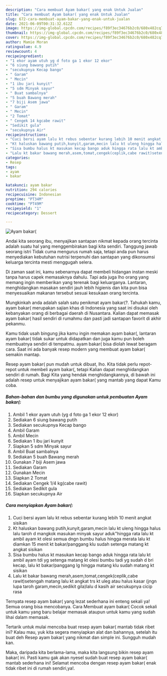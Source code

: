 ```yaml
---
description: "Cara membuat Ayam bakar( yang enak Untuk Jualan"
title: "Cara membuat Ayam bakar( yang enak Untuk Jualan"
slug: 672-cara-membuat-ayam-bakar-yang-enak-untuk-jualan
date: 2021-06-09T00:31:32.612Z
image: https://img-global.cpcdn.com/recipes/f89f3ec34676b2c0/680x482cq70/ayam-bakar-foto-resep-utama.jpg
thumbnail: https://img-global.cpcdn.com/recipes/f89f3ec34676b2c0/680x482cq70/ayam-bakar-foto-resep-utama.jpg
cover: https://img-global.cpcdn.com/recipes/f89f3ec34676b2c0/680x482cq70/ayam-bakar-foto-resep-utama.jpg
author: Mamie Moran
ratingvalue: 4.9
reviewcount: 4
recipeingredient:
- "1 ekor ayam utuh yg d foto ga 1 ekor 12 ekor"
- "6 siung bawang putih"
- "secukupnya Kecap bango"
- " Garam"
- " Mecin"
- "1 ibu jari kunyit"
- "5 sdm Minyak sayur"
- " Buat sambalnya"
- "5 buah Bawang merah"
- "7 biji Asem jawa"
- " Garam"
- " Mecin"
- "2 Tomat"
- " Cengek 14 kgcabe rawit"
- "Sedikit gula"
- "secukupnya Air"
recipeinstructions:
- "Cuci bersi ayam lalu kt rebus sebentar kurang lebih 10 menit angkat sisikan"
- "Kt haluskan bawang putih,kunyit,garam,mecin lalu kt uleng hingga halus lalu taroh d mangkok masukan minyak sayur aduk&#34;hingga rata lalu kt ambil ayam kt olesi semua dngn bumbu halus hingga merata lalu kt diamkan 15 menit kt bakar/panggang klu sudah setenga matang kt angkat sisikan"
- "Sisa bumbu halus kt masukan kecap bango aduk hingga rata lalu kt ambil ayam tdi yg setenga matang kt olesi bumbu tadi yg sudah d bri kecap, lalu kt bakar/panggang lg hingga matang klu sudah matang kt sisikan"
- "Lalu kt bakar bawang merah,asem,tomat,cengek(ceplik,cabe rawit)setengah matang lalu kt angkat trs kt uleg atau halus kasar (jngn lupa taroh garam,mecin,sedikit gila)lalu d kasih air secukupnya cicip rasa"
categories:
- Resep
tags:
- ayam
- bakar

katakunci: ayam bakar 
nutrition: 294 calories
recipecuisine: Indonesian
preptime: "PT34M"
cooktime: "PT49M"
recipeyield: "1"
recipecategory: Dessert

---
```



![Ayam bakar(](https://img-global.cpcdn.com/recipes/f89f3ec34676b2c0/680x482cq70/ayam-bakar-foto-resep-utama.jpg)

Andai kita seorang ibu, menyajikan santapan nikmat kepada orang tercinta adalah suatu hal yang menggembirakan bagi kita sendiri. Tanggung jawab seorang istri Tidak cuma mengurus rumah saja, tetapi anda pun harus menyediakan kebutuhan nutrisi terpenuhi dan santapan yang dikonsumsi keluarga tercinta mesti menggugah selera.

Di zaman  saat ini, kamu sebenarnya dapat membeli hidangan instan meski tanpa harus capek memasaknya dahulu. Tapi ada juga lho orang yang memang ingin memberikan yang terenak bagi keluarganya. Lantaran, menghidangkan masakan sendiri jauh lebih higienis dan kita pun bisa menyesuaikan makanan tersebut sesuai kesukaan orang tercinta. 



Mungkinkah anda adalah salah satu penikmat ayam bakar(?. Tahukah kamu, ayam bakar( merupakan sajian khas di Indonesia yang saat ini disukai oleh kebanyakan orang di berbagai daerah di Nusantara. Kalian dapat memasak ayam bakar( hasil sendiri di rumahmu dan pasti jadi santapan favorit di akhir pekanmu.

Kamu tidak usah bingung jika kamu ingin memakan ayam bakar(, lantaran ayam bakar( tidak sukar untuk didapatkan dan juga kamu pun boleh membuatnya sendiri di tempatmu. ayam bakar( bisa diolah lewat beragam cara. Saat ini ada banyak resep modern yang membuat ayam bakar( semakin mantap.

Resep ayam bakar( pun mudah untuk dibuat, lho. Kita tidak perlu repot-repot untuk membeli ayam bakar(, tetapi Kalian dapat menghidangkan sendiri di rumah. Bagi Kita yang hendak menghidangkannya, di bawah ini adalah resep untuk menyajikan ayam bakar( yang mantab yang dapat Kamu coba.

<!--inarticleads1-->

##### Bahan-bahan dan bumbu yang digunakan untuk pembuatan Ayam bakar(:

1. Ambil 1 ekor ayam utuh (yg d foto ga 1 ekor 12 ekor)
1. Sediakan 6 siung bawang putih
1. Sediakan secukupnya Kecap bango
1. Ambil  Garam
1. Ambil  Mecin
1. Sediakan 1 ibu jari kunyit
1. Siapkan 5 sdm Minyak sayur
1. Ambil  Buat sambalnya
1. Sediakan 5 buah Bawang merah
1. Gunakan 7 biji Asem jawa
1. Sediakan  Garam
1. Gunakan  Mecin
1. Siapkan 2 Tomat
1. Sediakan  Cengek 1/4 kg(cabe rawit)
1. Sediakan Sedikit gula
1. Siapkan secukupnya Air




<!--inarticleads2-->

##### Cara menyiapkan Ayam bakar(:

1. Cuci bersi ayam lalu kt rebus sebentar kurang lebih 10 menit angkat sisikan
1. Kt haluskan bawang putih,kunyit,garam,mecin lalu kt uleng hingga halus lalu taroh d mangkok masukan minyak sayur aduk&#34;hingga rata lalu kt ambil ayam kt olesi semua dngn bumbu halus hingga merata lalu kt diamkan 15 menit kt bakar/panggang klu sudah setenga matang kt angkat sisikan
1. Sisa bumbu halus kt masukan kecap bango aduk hingga rata lalu kt ambil ayam tdi yg setenga matang kt olesi bumbu tadi yg sudah d bri kecap, lalu kt bakar/panggang lg hingga matang klu sudah matang kt sisikan
1. Lalu kt bakar bawang merah,asem,tomat,cengek(ceplik,cabe rawit)setengah matang lalu kt angkat trs kt uleg atau halus kasar (jngn lupa taroh garam,mecin,sedikit gila)lalu d kasih air secukupnya cicip rasa




Ternyata resep ayam bakar( yang lezat sederhana ini enteng sekali ya! Semua orang bisa mencobanya. Cara Membuat ayam bakar( Cocok sekali untuk kamu yang baru belajar memasak ataupun untuk kamu yang sudah lihai dalam memasak.

Tertarik untuk mulai mencoba buat resep ayam bakar( mantab tidak ribet ini? Kalau mau, yuk kita segera menyiapkan alat dan bahannya, setelah itu buat deh Resep ayam bakar( yang nikmat dan simple ini. Sungguh mudah kan. 

Maka, daripada kita berlama-lama, maka kita langsung bikin resep ayam bakar( ini. Pasti kamu gak akan nyesel sudah buat resep ayam bakar( mantab sederhana ini! Selamat mencoba dengan resep ayam bakar( enak tidak ribet ini di rumah sendiri,ya!.

